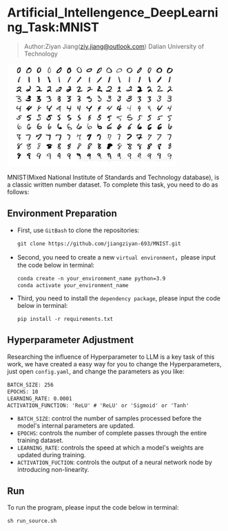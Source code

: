 # Artificial_Intellengence_DeepLearning_Task:MNIST

> Author:Ziyan Jiang(ziy.jiang@outlook.com) Dalian University of Technology

![1727093840543](images/README/1727093840543.png)

MNIST(Mixed National Institute of Standards and Technology database), is a classic written number dataset. To complete this task, you need to do as follows:

## Environment Preparation

* First, use `GitBash` to clone the repositories:

  ```
  git clone https://github.com/jiangziyan-693/MNIST.git
  ```
* Second, you need to create a new `virtual environment`，please input the code below in terminal:

  ```
  conda create -n your_environment_name python=3.9
  conda activate your_environment_name
  ```
* Third, you need to install the `dependency package`, please input the code below in terminal:

  ```
  pip install -r requirements.txt
  ```

## Hyperparameter Adjustment

Researching the influence of Hyperparameter to LLM is a key task of this work, we have created a easy way for you to change the Hyperparameters, just open `config.yaml`, and change the parameters as you like:

```
BATCH_SIZE: 256
EPOCHS: 10
LEARNING_RATE: 0.0001
ACTIVATION_FUNCTION: 'ReLU' # 'ReLU' or 'Sigmoid' or 'Tanh'
```

* `BATCH_SIZE`: control the number of samples processed before the model's internal parameters are updated.
* `EPOCHS`: controls the number of complete passes through the entire training dataset.
* `LEARNING_RATE`: controls the speed at which a model's weights are updated during training.
* `ACTIVATION_FUCTION`: controls the output of a neural network node by introducing non-linearity.

## Run

To run the program, please input the code below in terminal:

```
sh run_source.sh
```
